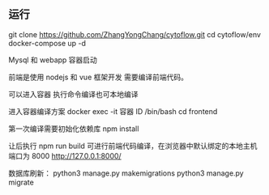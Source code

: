 ## 运行

git clone https://github.com/ZhangYongChang/cytoflow.git
cd cytoflow/env
docker-compose up -d

Mysql 和 webapp 容器启动

前端是使用 nodejs 和 vue 框架开发 需要编译前端代码。

可以进入容器 执行命令编译也可本地编译

进入容器编译方案
docker exec -it 容器 ID /bin/bash
cd frontend

第一次编译需要初始化依赖库 npm install

让后执行 npm run build 可进行前端代码编译，在浏览器中默认绑定的本地主机端口为 8000
http://127.0.0.1:8000/

数据库刷新：
python3 manage.py makemigrations
python3 manage.py migrate
